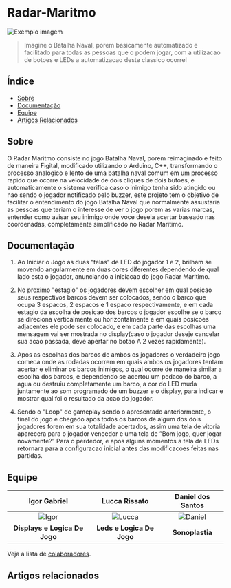 # Radar-Maritmo

<img src="imagem.png" alt="Exemplo imagem">

> Imagine o Batalha Naval, porem basicamente automatizado e facilitado para todas as pessoas que o podem jogar, com a utilizacao de botoes e LEDs a automatizacao deste classico ocorre!

## Índice

- [Sobre](#sobre)
- [Documentação](#documentação)
- [Equipe](#equipe)
- [Artigos Relacionados](#artigos-relacionados)


## Sobre
 O Radar Maritmo consiste no jogo Batalha Naval, porem reimaginado e feito de maneira Figital, modificado utilizando o Arduino, C++, transformando o processo analogico e lento de uma batalha naval comum em um processo rapido que
 ocorre na velocidade de dois cliques de dois butoes, e automaticamente o sistema verifica caso o inimigo tenha sido atingido ou nao sendo o jogador notificado pelo buzzer, este projeto tem o objetivo de facilitar o entendimento
 do jogo Batalha Naval que normalmente assustaria as pessoas que teriam o interesse de ver o jogo porem as varias marcas, entender como avisar seu inimigo onde voce deseja acertar baseado nas coordenadas, completamente simplificado no Radar Maritimo.


## Documentação
1. Ao Iniciar o Jogo as duas "telas" de LED do jogador 1 e 2, brilham se movendo angularmente em duas cores diferentes dependendo de qual lado esta o jogador, anunciando a iniciacao do jogo Radar Maritimo.

2. No proximo "estagio" os jogadores devem escolher em qual posicao seus respectivos barcos devem ser colocados, sendo o barco que ocupa 3 espacos, 2 espacos e 1 espaco respectivamente, e em cada estagio da escolha de posicao dos barcos o jogador escolhe se o barco se direciona verticalmente ou horizontalmente e em quais posicoes adjacentes ele pode ser colocado, e em cada parte das escolhas uma mensagem vai ser mostrada no display(caso o jogador deseje cancelar sua acao passada, deve apertar no botao A 2 vezes rapidamente).

3. Apos as escolhas dos barcos de ambos os jogadores o verdadeiro jogo comeca onde as rodadas ocorrem em quais ambos os jogadores tentam acertar e eliminar os barcos inimigos, o qual ocorre de maneira similar a escolha dos barcos, e dependendo se acertou um pedaco do barco, a agua ou destruiu completamente um barco, a cor do LED muda juntamente ao som programado de um buzzer e o display, para indicar e mostrar qual foi o resultado da acao do jogador.

4. Sendo o "Loop" de gameplay sendo o apresentado anteriormente, o final do jogo e chegado apos todos os barcos de algum dos dois jogadores forem em sua totalidade acertados, assim uma tela de vitoria aparecera para o jogador vencedor e uma tela de ”Bom jogo, quer jogar novamente?” Para o perdedor, e apos alguns momentos a tela de LEDs retornara para a configuracao inicial antes das modificacoes feitas nas partidas.



## Equipe 

|                 **Igor Gabriel**                  |                    **Lucca Rissato**                    |                   **Daniel dos Santos**                   |          
| :------------------------------------------------: | :------------------------------------------------------: | :--------------------------------------------------: | 
| ![Igor](https://avatars.githubusercontent.com/u/107767224?v=4) | ![Lucca]() | ![Daniel](https://avatars.githubusercontent.com/u/210912757?v=4) | 
|           **Displays e Logica De Jogo**           |              **Leds e Logica De Jogo**               |     **Sonoplastia**      |             

Veja a lista de [colaboradores](https://github.com/luccarissato/Radar-Maritimo/graphs/contributors).

## Artigos relacionados


